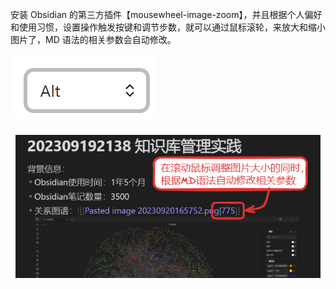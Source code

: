 安装 Obsidian 的第三方插件【mousewheel-image-zoom】，并且根据个人偏好和使用习惯，设置操作触发按键和调节步数，就可以通过鼠标滚轮，来放大和缩小图片了，MD 语法的相关参数会自动修改。

![|109](assets/key.png)

![|400](assets/pic.png)